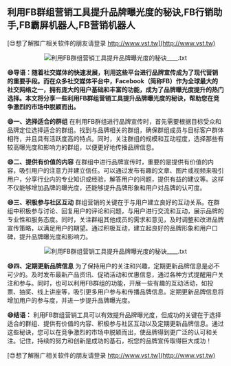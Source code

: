 ## **利用FB群组营销工具提升品牌曝光度的秘诀,FB行销助手,FB霸屏机器人,FB营销机器人**

[😍想了解推广相关软件的朋友请登录 http://www.vst.tw](http://www.vst.tw)

 <center><img src="https://vst.tw/MP4/tuiguang/png/8.png" alt="利用FB群组营销工具提升品牌曝光度的秘诀____.txt"></center>

**😄导语：随着社交媒体的快速发展，利用这些平台进行品牌宣传成为了现代营销的重要手段。而在众多社交媒体平台中，Facebook（简称FB）作为全球最大的社交网络之一，拥有庞大的用户基础和丰富的功能，成为了品牌曝光度提升的热门选择。本文将分享一些利用FB群组营销工具提升品牌曝光度的秘诀，帮助您在竞争激烈的市场中脱颖而出。**

**😄一、选择适合的群组**
在利用FB群组进行品牌宣传时，首先需要根据目标受众和品牌定位选择适合的群组。找到与品牌相关的群组，确保群组成员与目标客户群体相符，并且具有活跃度高的特点。同时，关注群组的规模和互动程度，选择那些有较高曝光度和影响力的群组，以便更好地传播品牌信息。

**😄二、提供有价值的内容**
在群组中进行品牌宣传时，重要的是提供有价值的内容，吸引用户的注意力并建立信任。可以通过发布有趣的文章、图片或视频来吸引用户，分享行业内的专业知识或经验，解答用户的问题，提供有益的建议等。这样不仅能够增加品牌的曝光度，还能够提升品牌形象和用户对品牌的认可度。

**😄三、积极参与社区互动**
群组营销的关键在于与用户建立良好的互动关系。在群组中积极参与讨论、回复用户的评论和问题，与用户进行交流和互动，展示品牌的专业性和服务态度。同时，关注群组其他成员的需求和意见，及时调整和改进品牌宣传策略，以满足用户的期望。通过积极互动，建立起良好的品牌形象和用户口碑，提升品牌曝光度和影响力。

 <center><img src="https://vst.tw/MP4/tuiguang/png/6.png" alt="利用FB群组营销工具提升品牌曝光度的秘诀____.txt"></center>

**😄四、定期更新品牌信息**
为了保持用户的关注和兴趣，定期更新品牌信息是必不可少的。及时发布最新产品资讯、促销活动和优惠信息，通过各种方式提醒用户关注和参与。同时，也可以利用FB群组的功能，开展一些有趣的互动活动，如投票、抽奖、线上讲座等，吸引更多用户参与和传播品牌信息。定期更新品牌信息将增加用户的参与度，并进一步提升品牌曝光度。

**😄结语：**
利用FB群组营销工具可以有效提升品牌曝光度，但成功的关键在于选择适合的群组、提供有价值的内容、积极参与社区互动以及定期更新品牌信息。通过这些秘诀，您可以在竞争激烈的市场中脱颖而出，使品牌得到更广泛的认可和关注。记住，持续的努力和创新是成功的基石，祝您的品牌宣传取得巨大成功！

[😍想了解推广相关软件的朋友请登录 http://www.vst.tw](http://www.vst.tw)



